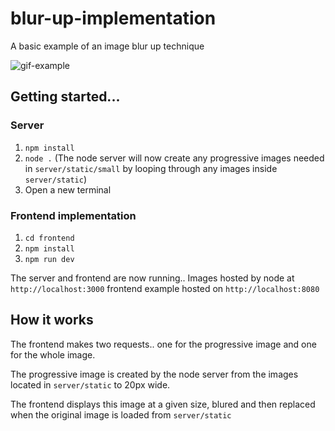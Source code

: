 # blur-up-implementation
A basic example of an image blur up technique

![gif-example](https://i.imgur.com/RQGRUx1.gif)

## Getting started...
### Server
1. `npm install`
2. `node .` (The node server will now create any progressive images needed in `server/static/small` by looping through any images inside `server/static`)
3. Open a new terminal

### Frontend implementation
1. `cd frontend`
2. `npm install`
3. `npm run dev`

The server and frontend are now running.. Images hosted by node at `http://localhost:3000` frontend example hosted on `http://localhost:8080`

## How it works

The frontend makes two requests.. one for the progressive image and one for the whole image.

The progressive image is created by the node server from the images located in `server/static` to 20px wide.

The frontend displays this image at a given size, blured and then replaced when the original image is loaded from `server/static`
